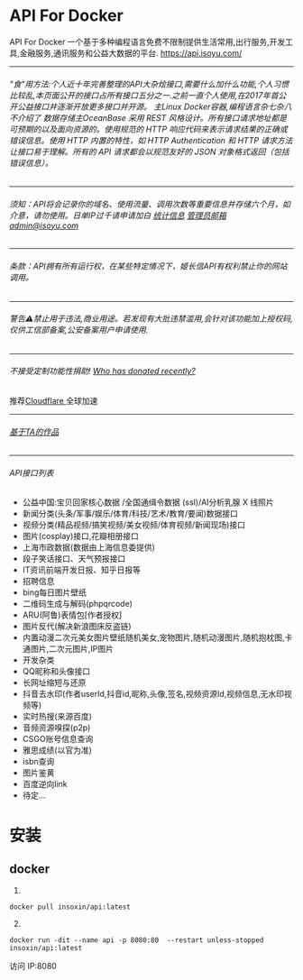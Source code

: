 # API For Docker
API For Docker 一个基于多种编程语言免费不限制提供生活常用,出行服务,开发工具,金融服务,通讯服务和公益大数据的平台. https://api.isoyu.com/

---

###### "食"用方法:个人近十年完善整理的API大杂烩接口,需要什么加什么功能,个人习惯比较乱,本页面公开的接口占所有接口五分之一.之前一直个人使用,在2017年首公开公益接口并逐渐开放更多接口并开源。 主Linux Docker容器,编程语言杂七杂八不介绍了 数据存储主OceanBase    采用 REST 风格设计。所有接口请求地址都是可预期的以及面向资源的。使用规范的 HTTP 响应代码来表示请求结果的正确或错误信息。使用 HTTP 内置的特性，如 HTTP Authentication 和 HTTP 请求方法让接口易于理解。所有的 API 请求都会以规范友好的 JSON 对象格式返回（包括错误信息）。

---
###### 须知：API将会记录你的域名、使用流量、调用次数等重要信息并存储六个月，如介意，请勿使用。日单IP过千请申请加白 [统计信息](#) 管理员邮箱admin@isoyu.com 
---
###### 条款：API拥有所有运行权，在某些特定情况下，姬长信API有权利禁止你的网站调用。

---

###### 警告⚠️禁止用于违法,商业用途。若发现有大批违禁滥用,会针对该功能加上授权码,仅供工信部备案,公安备案用户申请使用.

---

###### 不接受定制功能性捐助! [Who has donated recently?](https://github.com/insoxin/donate/blob/master/HISTORY.md)

 
推荐[Cloudflare ](https://www.cloudflare.com/)全球加速

 
---
###### [基于TA的作品](https://blog.isoyu.com/inso.html)
---
###### API接口列表
 + 公益中国:宝贝回家核心数据 /全国通缉令数据 (ssl)/AI分析乳腺 X 线照片
 + 新闻分类(头条/军事/娱乐/体育/科技/艺术/教育/要闻)数据接口
 + 视频分类(精品视频/搞笑视频/美女视频/体育视频/新闻现场)接口
 + 图片(cosplay)接口,花瓣相册接口
 + 上海市政数据(数据由上海信息委提供)
 + 段子笑话接口、天气预报接口
 + IT资讯前端开发日报、知乎日报等
 + 招聘信息
 + bing每日图片壁纸
 + 二维码生成与解码(phpqrcode)
 + ARU(阿鲁)表情包[作者授权]
 + 图片反代(解决新浪图床反盗链)
 + 内置动漫二次元美女图片壁纸随机美女,宠物图片,随机动漫图片,随机抱枕图,卡通图片,二次元图片,IP图片
 + 开发杂类
 + QQ昵称和头像接口
 + 长网址缩短与还原
 + 抖音去水印(作者userId,抖音id,昵称,头像,签名,视频资源Id,视频信息,无水印视频等)
 + 实时热搜(来源百度)
 + 音频资源嗅探(p2p)
 + CSGO账号信息查询
 + 雅思成绩(以官为准)
 + isbn查询
 + 图片鉴黄
 + 百度逆向link
 + 待定...
 
 
 
 
 # 安装

## docker

1.
```
docker pull insoxin/api:latest
```
2.
```
docker run -dit --name api -p 8080:80  --restart unless-stopped insoxin/api:latest

```

访问 IP:8080


